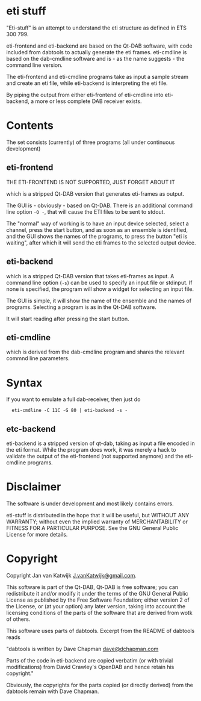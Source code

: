 # eti stuff

"Eti-stuff" is an attempt to understand the eti structure as defined in ETS 300 799.

eti-frontend and eti-backend are based on the Qt-DAB software, with code included from dabtools to actually generate the eti frames.
eti-cmdline is based on the dab-cmdline software and is - as the name suggests -
the command line version.

The eti-frontend and eti-cmdline programs take as input a sample stream and create an eti file, while eti-backend is interpreting the eti file.

By piping the output from either eti-frontend of eti-cmdline into eti-backend, a more or less complete DAB receiver exists.

# Contents

The set consists (currently) of three programs (all under continuous development)

## eti-frontend

THE ETI-FRONTEND IS NOT SUPPORTED, JUST FORGET ABOUT IT

which is a stripped Qt-DAB version that generates eti-frames as output.

The GUI is - obviously - based on Qt-DAB. There is an additional command line option `-O -`, that will cause the ETI files to be sent to stdout.

The "normal" way of working is to have an input device selected, select a channel, press the start button, and as soon as an ensemble is identified, and the GUI shows the names of the programs, to press the button "eti is waiting", after which it will send the eti frames to the selected output device.

## eti-backend

which is a stripped Qt-DAB version that takes eti-frames as input. A command line option (`-s`) can be used to specify an input file or stdinput. If none is specified, the program will show a widget for selecting an input file.
   
The GUI is simple, it will show the name of the ensemble and the names of programs. Selecting a program is as in the Qt-DAB software. 

It will start reading after pressing the start button.

## eti-cmdline

which is derived from the dab-cmdline program and shares the relevant commnd line parameters.

# Syntax

If you want to emulate a full dab-receiver, then just do

      eti-cmdline -C 11C -G 80 | eti-backend -s -
      
## etc-backend
eti-backend is a stripped version of qt-dab, taking as input a file encoded in the eti format.
While the program does work, it was merely a hack to validate the output of the eti-frontend (not supported anymore) and the eti-cmdline programs.

# Disclaimer

The software is under development and most likely contains errors.

eti-stuff is distributed in the hope that it will be useful, but WITHOUT ANY WARRANTY; without even the implied warranty of MERCHANTABILITY or FITNESS FOR A PARTICULAR PURPOSE.  See the GNU General Public License for more details.


# Copyright

Copyright Jan van Katwijk <J.vanKatwijk@gmail.com>.

This software is part of the Qt-DAB, Qt-DAB is free software; you can redistribute it and/or modify it under the terms of the GNU General Public License as published by the Free Software Foundation; either version 2 of the License, or (at your option) any later version, taking into account the licensing conditions of the parts of the software that are derived from wotk of others.

This software uses parts of dabtools. Excerpt from the README of dabtools reads

"dabtools is written by Dave Chapman <dave@dchapman.com>
   
Parts of the code in eti-backend are copied verbatim (or with trivial modifications) from David Crawley's OpenDAB and hence retain his copyright."

Obviously, the copyrights for the parts copied (or directly derived) from the dabtools remain with Dave Chapman.
